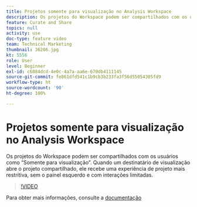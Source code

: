 ```yaml
---
title: Projetos somente para visualização no Analysis Workspace
description: Os projetos do Workspace podem ser compartilhados com os usuários como “Somente para visualização”. Quando um destinatário de visualização abre o projeto compartilhado, ele recebe uma experiência de projeto mais restritiva, sem o painel esquerdo e com interações limitadas.
feature: Curate and Share
topics: null
activity: use
doc-type: feature video
team: Technical Marketing
thumbnail: 36206.jpg
kt: 5556
role: User
level: Beginner
exl-id: c6884dcd-4e0c-4a7a-aa6e-670db4111145
source-git-commit: fe861dfd541c1b9cb3b233fa3f56d55054305fd9
workflow-type: ht
source-wordcount: '90'
ht-degree: 100%

---
```


# Projetos somente para visualização no Analysis Workspace

Os projetos do Workspace podem ser compartilhados com os usuários como “Somente para visualização”. Quando um destinatário de visualização abre o projeto compartilhado, ele recebe uma experiência de projeto mais restritiva, sem o painel esquerdo e com interações limitadas.

>[!VIDEO](https://video.tv.adobe.com/v/36206/?quality=12&learn=on)

Para obter mais informações, consulte a [documentação](https://experienceleague.adobe.com/docs/analytics/analyze/analysis-workspace/curate-share/view-only-projects.html?lang=pt-BR)

